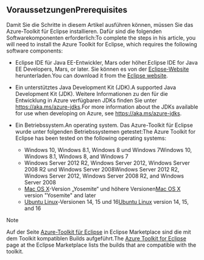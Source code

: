 ## <a name="prerequisites"></a><span data-ttu-id="7ff24-101">Voraussetzungen</span><span class="sxs-lookup"><span data-stu-id="7ff24-101">Prerequisites</span></span>
<span data-ttu-id="7ff24-102">Damit Sie die Schritte in diesem Artikel ausführen können, müssen Sie das Azure-Toolkit für Eclipse installieren. Dafür sind die folgenden Softwarekomponenten erforderlich:</span><span class="sxs-lookup"><span data-stu-id="7ff24-102">To complete the steps in his article, you will need to install the Azure Toolkit for Eclipse, which requires the following software components:</span></span>

* <span data-ttu-id="7ff24-103">Eclipse IDE für Java EE-Entwickler, Mars oder höher.</span><span class="sxs-lookup"><span data-stu-id="7ff24-103">Eclipse IDE for Java EE Developers, Mars, or later.</span></span> <span data-ttu-id="7ff24-104">Sie können es von der [Eclipse-Website](http://www.eclipse.org/downloads/) herunterladen.</span><span class="sxs-lookup"><span data-stu-id="7ff24-104">You can download it from the [Eclipse website](http://www.eclipse.org/downloads/).</span></span>
* <span data-ttu-id="7ff24-105">Ein unterstütztes Java Development Kit (JDK).</span><span class="sxs-lookup"><span data-stu-id="7ff24-105">A supported Java Development Kit (JDK).</span></span> <span data-ttu-id="7ff24-106">Weitere Informationen zu den für die Entwicklung in Azure verfügbaren JDKs finden Sie unter <https://aka.ms/azure-jdks>.</span><span class="sxs-lookup"><span data-stu-id="7ff24-106">For more information about the JDKs available for use when developing on Azure, see <https://aka.ms/azure-jdks>.</span></span>
* <span data-ttu-id="7ff24-107">Ein Betriebssystem.</span><span class="sxs-lookup"><span data-stu-id="7ff24-107">An operating system.</span></span> <span data-ttu-id="7ff24-108">Das Azure-Toolkit für Eclipse wurde unter folgenden Betriebssystemen getestet:</span><span class="sxs-lookup"><span data-stu-id="7ff24-108">The Azure Toolkit for Eclipse has been tested on the following operating systems:</span></span>
  
  * <span data-ttu-id="7ff24-109">Windows 10, Windows 8.1, Windows 8 und Windows 7</span><span class="sxs-lookup"><span data-stu-id="7ff24-109">Windows 10, Windows 8.1, Windows 8, and Windows 7</span></span>
  * <span data-ttu-id="7ff24-110">Windows Server 2012 R2, Windows Server 2012, Windows Server 2008 R2 und Windows Server 2008</span><span class="sxs-lookup"><span data-stu-id="7ff24-110">Windows Server 2012 R2, Windows Server 2012, Windows Server 2008 R2, and Windows Server 2008</span></span>
  * <span data-ttu-id="7ff24-111">[Mac OS X](http://www.apple.com/osx)-Version „Yosemite“ und höhere Versionen</span><span class="sxs-lookup"><span data-stu-id="7ff24-111">[Mac OS X](http://www.apple.com/osx) version "Yosemite" and later</span></span>
  * <span data-ttu-id="7ff24-112">[Ubuntu Linux](http://www.ubuntu.com)-Versionen 14, 15 und 16</span><span class="sxs-lookup"><span data-stu-id="7ff24-112">[Ubuntu Linux](http://www.ubuntu.com) version 14, 15, and 16</span></span>

> [!NOTE]
> 
> <span data-ttu-id="7ff24-113">Auf der Seite [Azure-Toolkit für Eclipse](http://marketplace.eclipse.org/content/azure-toolkit-eclipse) in Eclipse Marketplace sind die mit dem Toolkit kompatiblen Builds aufgeführt.</span><span class="sxs-lookup"><span data-stu-id="7ff24-113">The [Azure Toolkit for Eclipse](http://marketplace.eclipse.org/content/azure-toolkit-eclipse) page at the Eclipse Marketplace lists the builds that are compatible with the toolkit.</span></span>
> 

<!--
> [!IMPORTANT]
> 
> If you are using the Azure Toolkit for Eclipse on Windows, the toolkit requires installing the Azure SDK 2.9.6 or later in order to use the Azure emulator. You have two options for installing the Azure SDK:
> 
> * You can download and install the Azure SDK by using the [Web Platform Installer (WebPI)](http://go.microsoft.com/fwlink/?LinkID=252838).
> * If you do not have the Azure SDK installed when you create your first Azure deployment project, you will be prompted to automatically download install the requisite version of the Azure SDK.
> 
> Note that the Azure SDK is required on Windows only.
> 
-->
